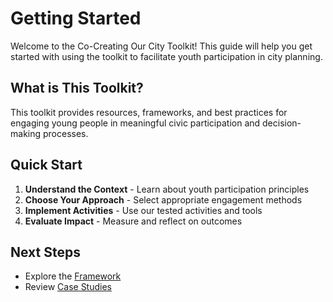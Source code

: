 # Getting Started

Welcome to the Co-Creating Our City Toolkit! This guide will help you get started with using the toolkit to facilitate youth participation in city planning.

## What is This Toolkit?

This toolkit provides resources, frameworks, and best practices for engaging young people in meaningful civic participation and decision-making processes.

## Quick Start

1. **Understand the Context** - Learn about youth participation principles
2. **Choose Your Approach** - Select appropriate engagement methods
3. **Implement Activities** - Use our tested activities and tools
4. **Evaluate Impact** - Measure and reflect on outcomes

## Next Steps

- Explore the [Framework](/docs/guide/framework)
- Review [Case Studies](/docs/reference/case-studies)
